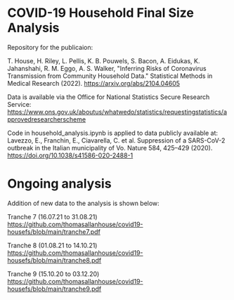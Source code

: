 # COVID-19 Household Final Size Analysis

Repository for the publicaion:

T. House, H. Riley, L. Pellis, K. B. Pouwels, S. Bacon, A. Eidukas, K. Jahanshahi, R. M. Eggo, A. S. Walker, "Inferring Risks of Coronavirus Transmission from Community Household Data." Statistical Methods in Medical Research (2022). https://arxiv.org/abs/2104.04605

Data is available via the Office for National Statistics Secure Research Service:
https://www.ons.gov.uk/aboutus/whatwedo/statistics/requestingstatistics/approvedresearcherscheme

Code in household_analysis.ipynb is applied to data publicly available at:
Lavezzo, E., Franchin, E., Ciavarella, C. et al. Suppression of a SARS-CoV-2 outbreak in the Italian municipality of Vo. Nature 584, 425–429 (2020). https://doi.org/10.1038/s41586-020-2488-1

# Ongoing analysis

Addition of new data to the analysis is shown below:

Tranche 7 (16.07.21 to 31.08.21)
https://github.com/thomasallanhouse/covid19-housefs/blob/main/tranche7.pdf

Tranche 8 (01.08.21 to 14.10.21)
https://github.com/thomasallanhouse/covid19-housefs/blob/main/tranche8.pdf

Tranche 9 (15.10.20 to 03.12.20)
https://github.com/thomasallanhouse/covid19-housefs/blob/main/tranche9.pdf
